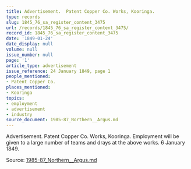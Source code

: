 ```yaml
---
title: Advertisement.  Patent Copper Co. Works, Kooringa.
type: records
slug: 1845_76_sa_register_content_3475
url: /records/1845_76_sa_register_content_3475/
record_id: 1845_76_sa_register_content_3475
date: '1849-01-24'
date_display: null
volume: null
issue_number: null
page: '1'
article_type: advertisement
issue_reference: 24 January 1849, page 1
people_mentioned:
- Patent Copper Co.
places_mentioned:
- Kooringa
topics:
- employment
- advertisement
- industry
source_document: 1985-87_Northern__Argus.md
---
```


Advertisement.  Patent Copper Co. Works, Kooringa.  Employment will be given to a large number of teams and drays at the above works.  6 January 1849.

Source: [1985-87_Northern__Argus.md](/downloads/markdown/1985-87_Northern__Argus.md)

